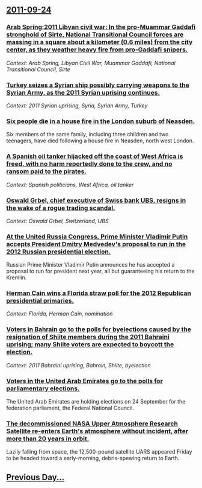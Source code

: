 ## [2011-09-24](/news/2011/09/24/index.md)

### [Arab Spring:2011 Libyan civil war: In the pro-Muammar Gaddafi stronghold of Sirte, National Transitional Council forces are massing in a square about a kilometer (0.6 miles) from the city center, as they weather heavy fire from pro-Gaddafi snipers. ](/news/2011/09/24/arab-spring-p2011-libyan-civil-war-in-the-pro-muammar-gaddafi-stronghold-of-sirte-national-transitional-council-forces-are-massing-in-a-sq.md)
_Context: Arab Spring, Libyan Civil War, Muammar Gaddafi, National Transitional Council, Sirte_

### [Turkey seizes a Syrian ship possibly carrying weapons to the Syrian Army, as the 2011 Syrian uprising continues. ](/news/2011/09/24/turkey-seizes-a-syrian-ship-possibly-carrying-weapons-to-the-syrian-army-as-the-2011-syrian-uprising-continues.md)
_Context: 2011 Syrian uprising, Syria, Syrian Army, Turkey_

### [Six people die in a house fire in the London suburb of Neasden. ](/news/2011/09/24/six-people-die-in-a-house-fire-in-the-london-suburb-of-neasden.md)
Six members of the same family, including three children and two teenagers, have died following a house fire in Neasden, north west London.

### [A Spanish oil tanker hijacked off the coast of West Africa is freed, with no harm reportedly done to the crew, and no ransom paid to the pirates. ](/news/2011/09/24/a-spanish-oil-tanker-hijacked-off-the-coast-of-west-africa-is-freed-with-no-harm-reportedly-done-to-the-crew-and-no-ransom-paid-to-the-pir.md)
_Context: Spanish politicians, West Africa, oil tanker_

### [Oswald Grbel, chief executive of Swiss bank UBS, resigns in the wake of a rogue trading scandal. ](/news/2011/09/24/oswald-grubel-chief-executive-of-swiss-bank-ubs-resigns-in-the-wake-of-a-rogue-trading-scandal.md)
_Context: Oswald Grbel, Switzerland, UBS_

### [At the United Russia Congress, Prime Minister Vladimir Putin accepts President Dmitry Medvedev's proposal to run in the 2012 Russian presidential election. ](/news/2011/09/24/at-the-united-russia-congress-prime-minister-vladimir-putin-accepts-president-dmitry-medvedev-s-proposal-to-run-in-the-2012-russian-preside.md)
Russian Prime Minister Vladimir Putin announces he has accepted a proposal to run for president next year, all but guaranteeing his return to the Kremlin.

### [Herman Cain wins a Florida straw poll for the 2012 Republican presidential primaries. ](/news/2011/09/24/herman-cain-wins-a-florida-straw-poll-for-the-2012-republican-presidential-primaries.md)
_Context: Florida, Herman Cain, nomination_

### [Voters in Bahrain go to the polls for byelections caused by the resignation of Shiite members during the 2011 Bahraini uprising; many Shiite voters are expected to boycott the election. ](/news/2011/09/24/voters-in-bahrain-go-to-the-polls-for-byelections-caused-by-the-resignation-of-shiite-members-during-the-2011-bahraini-uprising-many-shiite.md)
_Context: 2011 Bahraini uprising, Bahrain, Shiite, byelection_

### [Voters in the United Arab Emirates go to the polls for parliamentary elections. ](/news/2011/09/24/voters-in-the-united-arab-emirates-go-to-the-polls-for-parliamentary-elections.md)
The United Arab Emirates are holding elections on 24 September for the federation parliament, the Federal National Council.

### [The decommissioned NASA Upper Atmosphere Research Satellite re-enters Earth's atmosphere without incident, after more than 20 years in orbit. ](/news/2011/09/24/the-decommissioned-nasa-upper-atmosphere-research-satellite-re-enters-earth-s-atmosphere-without-incident-after-more-than-20-years-in-orbit.md)
Lazily falling from space, the 12,500-pound satellite UARS appeared Friday to be headed toward a early-morning, debris-spewing return to Earth.

## [Previous Day...](/news/2011/09/23/index.md)

